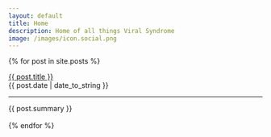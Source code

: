 ```yaml
---
layout: default
title: Home
description: Home of all things Viral Syndrome
image: /images/icon.social.png
---
```

{% for post in site.posts %}
<div class="article">
<a class="article_title" href="{{ BASE_PATH }}{{ post.url }}">{{ post.title }}</a>
<br />
<span class="article_date">{{ post.date | date_to_string }}</span>
<hr />
<span class="article_summary">{{ post.summary }}</span>
</div>
<br />
{% endfor %}
